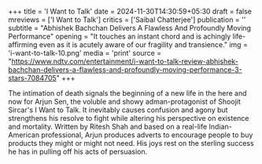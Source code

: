 +++
title = 'I Want to Talk'
date = 2024-11-30T14:30:59+05:30
draft = false
mreviews = ['I Want to Talk']
critics = ['Saibal Chatterjee']
publication = ''
subtitle = "Abhishek Bachchan Delivers A Flawless And Profoundly Moving Performance"
opening = "It touches an instant chord and is achingly life-affirming even as it is acutely aware of our fragility and transience."
img = 'i-want-to-talk-10.png'
media = 'print'
source = "https://www.ndtv.com/entertainment/i-want-to-talk-review-abhishek-bachchan-delivers-a-flawless-and-profoundly-moving-performance-3-stars-7084705"
+++

The intimation of death signals the beginning of a new life in the here and now for Arjun Sen, the voluble and showy adman-protagonist of Shoojit Sircar's I Want to Talk. It inevitably causes confusion and agony but strengthens his resolve to fight while altering his perspective on existence and mortality. Written by Ritesh Shah and based on a real-life Indian-American professional, Arjun produces adverts to encourage people to buy products they might or might not need. His joys rest on the sterling success he has in pulling off his acts of persuasion.
